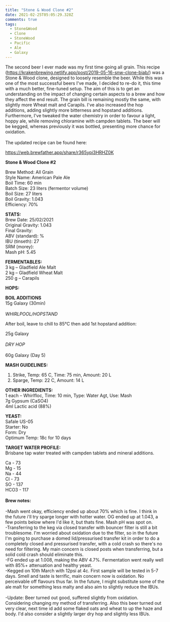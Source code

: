 ```yaml
---
title: "Stone & Wood Clone #2"
date: 2021-02-25T05:05:29.328Z
comments: true
tags:
  - Stone&Wood
  - Clone
  - StoneWood
  - Pacific
  - Ale
  - Galaxy
---
```

The second beer I ever made was my first time going all grain. This recipe (<https://krakenbrewing.netlify.app/post/2019-05-16-snw-clone-biab/>) was a Stone & Wood clone, designed to loosely resemble the beer. While this was one of the most successful beers I've made, I decided to re-do it, this time with a much better, fine-tuned setup. The aim of this is to get an understanding on the impact of changing certain aspects to a brew and how they affect the end result. The grain bill is remaining mostly the same, with slightly more Wheat malt and Carapils. I've also increased the hop additions, adding slightly more bitterness and hopstand additions. Furthermore, I've tweaked the water chemistry in order to favour a light, hoppy ale, while removing chloramine with campden tablets. The beer will be kegged, whereas previously it was bottled, presenting more chance for oxidation. \
\
The updated recipe can be found here:

<https://web.brewfather.app/share/r365ypi3HRHZ0K>

**Stone & Wood Clone #2**

Brew Method: All Grain\
Style Name: American Pale Ale\
Boil Time: 60 min\
Batch Size: 23 liters (fermentor volume)\
Boil Size: 27 liters\
Boil Gravity: 1.043\
Efficiency: 70% 

**STATS:**\
Brew Date: 25/02/2021\
Original Gravity: 1.043\
Final Gravity: \
ABV (standard): %\
IBU (tinseth): 27\
SRM (morey):\
Mash pH: 5.45

**FERMENTABLES:**\
3 kg – Gladfield Ale Malt\
2 kg – Gladfield Wheat Malt\
250 g – Carapils

**HOPS:**

**BOIL ADDITIONS**\
15g Galaxy (30min)\
\
*WHIRLPOOL/HOPSTAND*

After boil, leave to chill to 85°C then add 1st hopstand addition:

25g Galaxy\
\
*DRY HOP*\
\
60g Galaxy (Day 5)

**MASH GUIDELINES:**

1. Strike, Temp: 65 C, Time: 75 min, Amount: 20 L
2. Sparge, Temp: 22 C, Amount: 14 L

**OTHER INGREDIENTS:**\
1 each – Whirlfloc, Time: 10 min, Type: Water Agt, Use: Mash\
7g Gypsum (CaSO4)\
4ml Lactic acid (88%)

**YEAST:**\
Safale US-05\
Starter: No\
Form: Dry\
Optimum Temp: 18c for 10 days

**TARGET WATER PROFILE:**\
Brisbane tap water treated with campden tablets and mineral additions.

Ca - 73\
Mg - 15\
Na - 44\
Cl - 73\
SO - 137\
HCO3 - 117\
\
**Brew notes:**\
\
-Mash went okay, efficiency ended up about 70% which is fine. I think in the future i'll try sparge longer with hotter water. OG ended up at 1.043, a few points below where I'd like it, but thats fine. Mash pH was spot on.\
-Transferring to the keg via closed transfer with bouncer filter is still a bit troublesome. I'm worried about oxidation due to the filter, so in the future I'm going to purchase a domed lid/pressurised transfer kit in order to do a completely closed and pressurised transfer, with a cold crash so there's no need for filtering. My main concern is closed posts when transferring, but a solid cold crash should eliminate this. \
-FG ended up at 1.008, making the ABV 4.7%. Fermentation went really well with 85%+ attenuation and healthy yeast. \
-Kegged on 10th March with 12psi at 4c. First sample will be tested in 5-7 days. Smell and taste is terrific, main concern now is oxidation. No perceivable off flavours thus far. In the future, I might substitute some of the ale malt for something less malty and also aim to slightly reduce the IBUs.\
\
-Update: Beer turned out good, suffered slightly from oxidation. Considering changing my method of transferring. Also this beer turned out very clear, next time id add some flaked oats and wheat to up the haze and body. I'd also consider a slightly larger dry hop and slightly less IBUs.